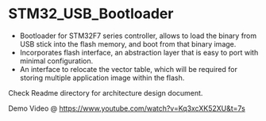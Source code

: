# STM32_USB_Bootloader
- Bootloader for STM32F7 series controller, allows to load the binary from USB stick into the flash memory, and boot from that binary image.
- Incorporates flash interface, an abstraction layer that is easy to port with minimal configuration.
- An interface to relocate the vector table, which will be required for storing multiple application image within the flash.

Check Readme directory for architecture design document.

Demo Video @ https://www.youtube.com/watch?v=Kq3xcXK52XU&t=7s
